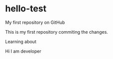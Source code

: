 # hello-test
My first repository on GitHub

This is my first repository commiting the changes.

Learning about

Hi I am developer
